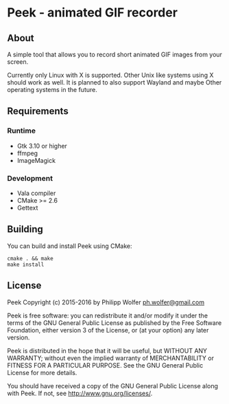 # Peek - animated GIF recorder

## About
A simple tool that allows you to record short animated GIF images from your screen.

Currently only Linux with X is supported. Other Unix like systems using X
should work as well. It is planned to also support Wayland and maybe Other
operating systems in the future.

## Requirements
### Runtime

  * Gtk 3.10 or higher
  * ffmpeg
  * ImageMagick

### Development

 * Vala compiler
 * CMake >= 2.6
 * Gettext

## Building
You can build and install Peek using CMake:

    cmake . && make
    make install

## License
Peek Copyright (c) 2015-2016 by Philipp Wolfer <ph.wolfer@gmail.com>

Peek is free software: you can redistribute it and/or modify
it under the terms of the GNU General Public License as published by
the Free Software Foundation, either version 3 of the License, or
(at your option) any later version.

Peek is distributed in the hope that it will be useful,
but WITHOUT ANY WARRANTY; without even the implied warranty of
MERCHANTABILITY or FITNESS FOR A PARTICULAR PURPOSE.  See the
GNU General Public License for more details.

You should have received a copy of the GNU General Public License
along with Peek.  If not, see <http://www.gnu.org/licenses/>.
